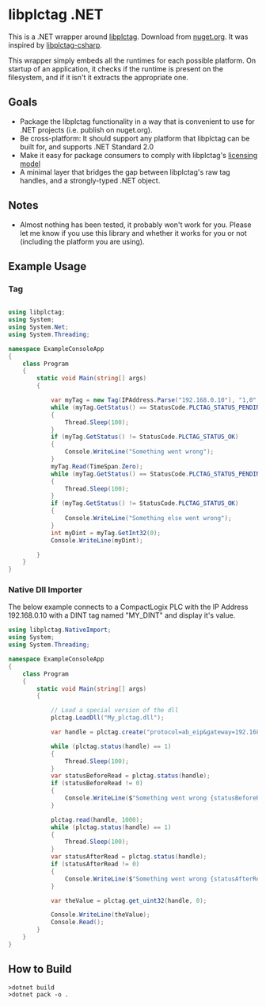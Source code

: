 ﻿# libplctag .NET

This is a .NET wrapper around [libplctag](https://github.com/kyle-github/libplctag).
Download from [nuget.org](https://www.nuget.org/packages/libplctag/).
It was inspired by [libplctag-csharp](https://github.com/mesta1/libplctag-csharp).

This wrapper simply embeds all the runtimes for each possible platform. On startup of an application, it checks if the runtime is present on the filesystem, and if it isn't it extracts the appropriate one.

## Goals

* Package the libplctag functionality in a way that is convenient to use for .NET projects (i.e. publish on nuget.org).
* Be cross-platform: It should support any platform that libplctag can be built for, and supports .NET Standard 2.0
* Make it easy for package consumers to comply with libplctag's [licensing model](https://github.com/kyle-github/libplctag/blob/master/LICENSE)
* A minimal layer that bridges the gap between libplctag's raw tag handles, and a strongly-typed .NET object.

## Notes

* Almost nothing has been tested, it probably won't work for you. Please let me know if you use this library and whether it works for you or not (including the platform you are using).

## Example Usage

### Tag

```csharp

using libplctag;
using System;
using System.Net;
using System.Threading;

namespace ExampleConsoleApp
{
    class Program
    {
        static void Main(string[] args)
        {

            var myTag = new Tag(IPAddress.Parse("192.168.0.10"), "1,0", CpuType.LGX, DataType.DINT, "MY_DINT");
            while (myTag.GetStatus() == StatusCode.PLCTAG_STATUS_PENDING)
            {
                Thread.Sleep(100);
            }
            if (myTag.GetStatus() != StatusCode.PLCTAG_STATUS_OK)
            {
                Console.WriteLine("Something went wrong");
            }
            myTag.Read(TimeSpan.Zero);
            while (myTag.GetStatus() == StatusCode.PLCTAG_STATUS_PENDING)
            {
                Thread.Sleep(100);
            }
            if (myTag.GetStatus() != StatusCode.PLCTAG_STATUS_OK)
            {
                Console.WriteLine("Something else went wrong");
            }
            int myDint = myTag.GetInt32(0);
            Console.WriteLine(myDint);

        }
    }
}
```

### Native Dll Importer

The below example connects to a CompactLogix PLC with the IP Address 192.168.0.10 with a DINT tag named "MY_DINT" and display it's value.

```csharp
using libplctag.NativeImport;
using System;
using System.Threading;

namespace ExampleConsoleApp
{
    class Program
    {
        static void Main(string[] args)
        {

            // Load a special version of the dll
            plctag.LoadDll("My_plctag.dll");

            var handle = plctag.create("protocol=ab_eip&gateway=192.168.0.10&path=1,0&cpu=LGX&elem_size=4&elem_count=1&name=MY_DINT", 1000);

            while (plctag.status(handle) == 1)
            {
                Thread.Sleep(100);
            }
            var statusBeforeRead = plctag.status(handle);
            if (statusBeforeRead != 0)
            {
                Console.WriteLine($"Something went wrong {statusBeforeRead}");
            }

            plctag.read(handle, 1000);
            while (plctag.status(handle) == 1)
            {
                Thread.Sleep(100);
            }
            var statusAfterRead = plctag.status(handle);
            if (statusAfterRead != 0)
            {
                Console.WriteLine($"Something went wrong {statusAfterRead}");
            }

            var theValue = plctag.get_uint32(handle, 0);

            Console.WriteLine(theValue);
            Console.Read();
        }
    }
}
```



## How to Build

```
>dotnet build
>dotnet pack -o .
```
